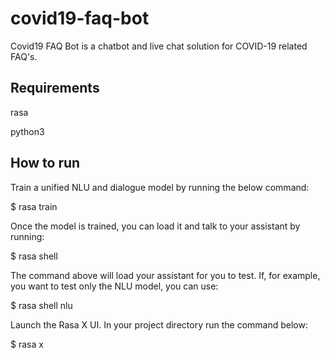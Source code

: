 # covid19-faq-bot
Covid19 FAQ Bot is a chatbot and live chat solution for COVID-19 related FAQ's.

## Requirements

rasa

python3


## How to run 

Train a unified NLU and dialogue model by running the below command:

$ rasa train

Once the model is trained, you can load it and talk to your assistant by running:

$ rasa shell

The command above will load your assistant for you to test. If, for example, you want to test only the NLU model, you can use:

$ rasa shell nlu

Launch the Rasa X UI. In your project directory run the command below:

$ rasa x
